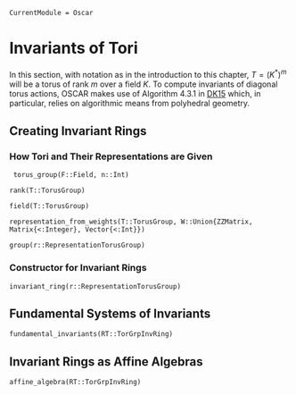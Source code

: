```@meta
CurrentModule = Oscar
```

# Invariants of Tori
In this section, with notation as in the introduction to this chapter, $T =(K^{\ast})^m$ will be a torus of rank $m$
over a field $K$. To compute invariants of diagonal torus actions, OSCAR makes use of Algorithm 4.3.1  in [DK15](@cite) which,
in particular, relies on algorithmic means from polyhedral geometry.

## Creating Invariant Rings

### How Tori  and Their Representations are Given

```@docs
 torus_group(F::Field, n::Int)
```

```@docs
rank(T::TorusGroup)
```

```@docs
field(T::TorusGroup)
```

```@docs
representation_from_weights(T::TorusGroup, W::Union{ZZMatrix, Matrix{<:Integer}, Vector{<:Int}})
```

```@docs
group(r::RepresentationTorusGroup)
```

### Constructor for Invariant Rings

```@docs
invariant_ring(r::RepresentationTorusGroup)
```


## Fundamental Systems of Invariants

```@docs
fundamental_invariants(RT::TorGrpInvRing)
```


## Invariant Rings as Affine Algebras

```@docs
affine_algebra(RT::TorGrpInvRing)
```
